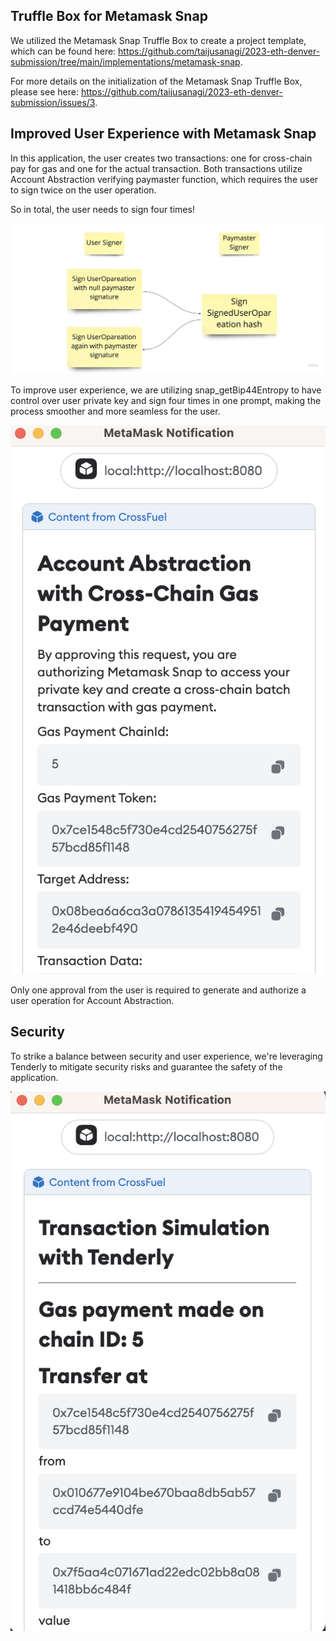 ## Truffle Box for Metamask Snap

We utilized the Metamask Snap Truffle Box to create a project template, which can be found here: https://github.com/taijusanagi/2023-eth-denver-submission/tree/main/implementations/metamask-snap.

For more details on the initialization of the Metamask Snap Truffle Box, please see here: https://github.com/taijusanagi/2023-eth-denver-submission/issues/3.

## Improved User Experience with Metamask Snap

In this application, the user creates two transactions: one for cross-chain pay for gas and one for the actual transaction. Both transactions utilize Account Abstraction verifying paymaster function, which requires the user to sign twice on the user operation.

So in total, the user needs to sign four times!

![verifying-paymaster-logic-flow](./verifying-paymaster-logic-flow.jpg)

To improve user experience, we are utilizing snap_getBip44Entropy to have control over user private key and sign four times in one prompt, making the process smoother and more seamless for the user.

![metamask-dialog](./metamask-dialog.png)

Only one approval from the user is required to generate and authorize a user operation for Account Abstraction.

## Security

To strike a balance between security and user experience, we're leveraging Tenderly to mitigate security risks and guarantee the safety of the application.

![transaction-simulator](./transaction-simulator.png)
